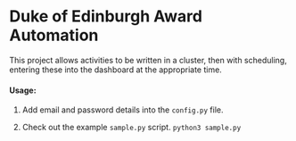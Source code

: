 # Duke of Edinburgh Award Automation

This project allows activities to be written in a cluster, then with scheduling, entering these into the dashboard at the appropriate time.

#### Usage:

1. Add email and password details into the `config.py` file.

2. Check out the example `sample.py` script.
   ​	`python3 sample.py`

